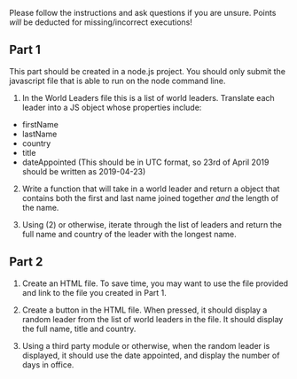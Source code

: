 Please follow the instructions and ask questions if you are unsure. Points *will* be deducted for missing/incorrect executions!

## Part 1
This part should be created in a node.js project. You should only submit the javascript file that is able to run on the node command line.

1. In the World Leaders file this is a list of world leaders. Translate each leader into a JS object whose properties include:
  - firstName
  - lastName
  - country
  - title
  - dateAppointed (This should be in UTC format, so 23rd of April 2019 should be written as 2019-04-23)

2. Write a function that will take in a world leader and return a object that contains both the first and last name joined together *and* the length of the name.

3. Using (2) or otherwise, iterate through the list of leaders and return the full name and country of the leader with the longest name.



## Part 2

1. Create an HTML file. To save time, you may want to use the file provided and link to the file you created in Part 1.

2. Create a button in the HTML file. When pressed, it should display a random leader from the list of world leaders in the file. It should display the full name, title and country.

3. Using a third party module or otherwise, when the random leader is displayed, it should use the date appointed, and display the number of days in office.